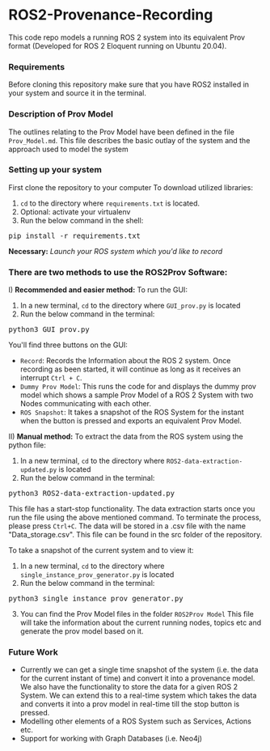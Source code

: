 # ROS2-Provenance-Recording
This code repo models a running ROS 2 system into its equivalent Prov format (Developed for ROS 2 Eloquent running on Ubuntu 20.04).

### Requirements
Before cloning this repository make sure that you have ROS2 installed in your system and source it in the terminal.

### Description of Prov Model
The outlines relating to the Prov Model have been defined in the file `Prov_Model.md`. This file describes the basic outlay of the system and the approach used to model the system

### Setting up your system
First clone the repository to your computer
To download utilized libraries:<br>
1) `cd` to the directory where `requirements.txt` is located.
2) Optional: activate your virtualenv
3) Run the below command in the shell:
<pre>
pip install -r requirements.txt
</pre>

**Necessary:** *Launch your ROS system which you'd like to record*<br>

### There are two methods to use the ROS2Prov Software:

I) **Recommended and easier method:**
To run the GUI:<br>
1) In a new terminal, `cd` to the directory where `GUI_prov.py` is located
2) Run the below command in the terminal:
<pre>
python3 GUI_prov.py
</pre>
You'll find three buttons on the GUI:
- `Record`: Records the Information about the ROS 2 system. Once recording as been started, it will continue as long as it receives an interrupt `Ctrl + C`.
- `Dummy Prov Model`: This runs the code for and displays the dummy prov model which shows a sample Prov Model of a ROS 2 System with two Nodes communicating with each other.
- `ROS Snapshot`: It takes a snapshot of the ROS System for the instant when the button is pressed and exports an equivalent Prov Model. 

II) **Manual method:**
To extract the data from the ROS system using the python file: <br>
1) In a new terminal, `cd` to the directory where `ROS2-data-extraction-updated.py` is located
2) Run the below command in the terminal:
<pre>
python3 ROS2-data-extraction-updated.py
</pre>
This file has a start-stop functionality. The data extraction starts once you run the file using the above mentioned command. To terminate the process, please press `Ctrl+C`. The data will be stored in a .csv file with the name "Data_storage.csv". This file can be found in the src folder of the repository.

To take a snapshot of the current system and to view it: <br>
1) In a new terminal, `cd` to the directory where `single_instance_prov_generator.py` is located
2) Run the below command in the terminal:
<pre>
python3 single_instance_prov_generator.py
</pre>
3) You can find the Prov Model files in the folder `ROS2Prov Model`
This file will take the information about the current running nodes, topics etc and generate the prov model based on it.



### Future Work
- Currently we can get a single time snapshot of the system (i.e. the data for the current instant of time) and convert it into a provenance model. We also have the functionality to store the data for a given ROS 2 System. We can extend this to a real-time system which takes the data and converts it into a prov model in real-time till the stop button is pressed.
- Modelling other elements of a ROS System such as Services, Actions etc.
- Support for working with Graph Databases (i.e. Neo4j)
